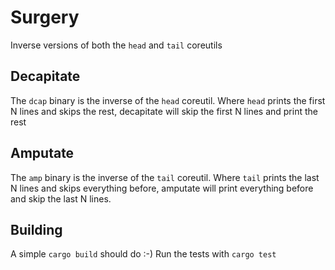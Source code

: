 # Surgery
Inverse versions of both the `head` and `tail` coreutils


## Decapitate

The `dcap` binary is the inverse of the `head` coreutil.
Where `head` prints the first N lines and skips the rest, decapitate will skip the first N lines and print the rest


## Amputate

The `amp` binary is the inverse of the `tail` coreutil.
Where `tail` prints the last N lines and skips everything before, amputate will print everything before and skip the last N lines.



## Building 
A simple `cargo build` should do :-)
Run the tests with `cargo test`
